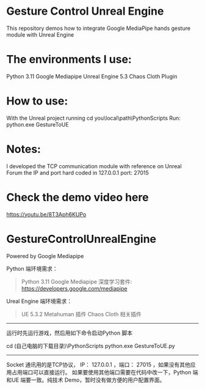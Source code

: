 # Gesture Control Unreal Engine
This repository demos how to integrate Google MediaPipe hands gesture module with Unreal Engine

# The environments I use:
 Python 3.11
 Google Mediapipe
 Unreal Engine 5.3
 Chaos Cloth Plugin

# How to use:
 With the Unreal project running
 cd you\local\path\PythonScripts
 Run:
 python.exe GestureToUE

# Notes:
I developed the TCP communication module with reference on Unreal Forum
the IP and port hard coded in 127.0.0.1 port: 27015

# Check the demo video here
https://youtu.be/8T3Aph6KUPo

# GestureControlUnrealEngine
 Powered by Google Mediapipe

Python 端环境需求：

> Python 3.11
> Google Mediapipe 深度学习套件: https://developers.google.com/mediapipe

Ureal Engine 端环境需求：

>UE 5.3.2
>Metahuman 插件
>Chaos Cloth 相关插件

****************************************
运行时先运行游戏，然后用如下命令启动Python 脚本

cd (自己电脑的下载目录)\PythonScripts
python.exe GestureToUE.py

**************************************
Socket 通讯用的是TCP协议， IP： 127.0.0.1 ，端口： 27015 ，如果没有其他应用占用端口可以直接运行。
如果要使用其他端口需要在代码中改一下，Python 端和UE 端要一致。纯技术 Demo，暂时没有做方便的用户配置界面。
